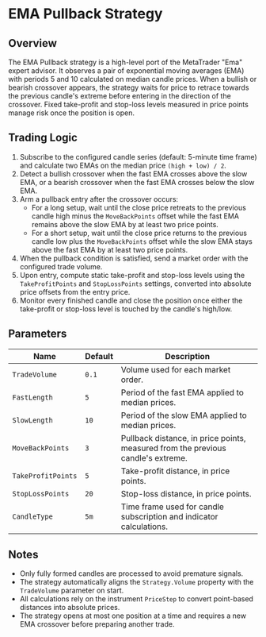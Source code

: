 # EMA Pullback Strategy

## Overview
The EMA Pullback strategy is a high-level port of the MetaTrader "Ema" expert advisor. It observes a pair of exponential moving averages (EMA) with periods 5 and 10 calculated on median candle prices. When a bullish or bearish crossover appears, the strategy waits for price to retrace towards the previous candle's extreme before entering in the direction of the crossover. Fixed take-profit and stop-loss levels measured in price points manage risk once the position is open.

## Trading Logic
1. Subscribe to the configured candle series (default: 5-minute time frame) and calculate two EMAs on the median price `(high + low) / 2`.
2. Detect a bullish crossover when the fast EMA crosses above the slow EMA, or a bearish crossover when the fast EMA crosses below the slow EMA.
3. Arm a pullback entry after the crossover occurs:
   - For a long setup, wait until the close price retreats to the previous candle high minus the `MoveBackPoints` offset while the fast EMA remains above the slow EMA by at least two price points.
   - For a short setup, wait until the close price returns to the previous candle low plus the `MoveBackPoints` offset while the slow EMA stays above the fast EMA by at least two price points.
4. When the pullback condition is satisfied, send a market order with the configured trade volume.
5. Upon entry, compute static take-profit and stop-loss levels using the `TakeProfitPoints` and `StopLossPoints` settings, converted into absolute price offsets from the entry price.
6. Monitor every finished candle and close the position once either the take-profit or stop-loss level is touched by the candle's high/low.

## Parameters
| Name | Default | Description |
|------|---------|-------------|
| `TradeVolume` | `0.1` | Volume used for each market order. |
| `FastLength` | `5` | Period of the fast EMA applied to median prices. |
| `SlowLength` | `10` | Period of the slow EMA applied to median prices. |
| `MoveBackPoints` | `3` | Pullback distance, in price points, measured from the previous candle's extreme. |
| `TakeProfitPoints` | `5` | Take-profit distance, in price points. |
| `StopLossPoints` | `20` | Stop-loss distance, in price points. |
| `CandleType` | `5m` | Time frame used for candle subscription and indicator calculations. |

## Notes
- Only fully formed candles are processed to avoid premature signals.
- The strategy automatically aligns the `Strategy.Volume` property with the `TradeVolume` parameter on start.
- All calculations rely on the instrument `PriceStep` to convert point-based distances into absolute prices.
- The strategy opens at most one position at a time and requires a new EMA crossover before preparing another trade.
